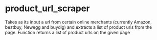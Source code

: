 # product_url_scraper
Takes as its input a url from certain online merchants (currently Amazon, bestbuy, Newegg and buydig) and extracts a list of product urls from the page. Function returns a list of product urls on the given page
